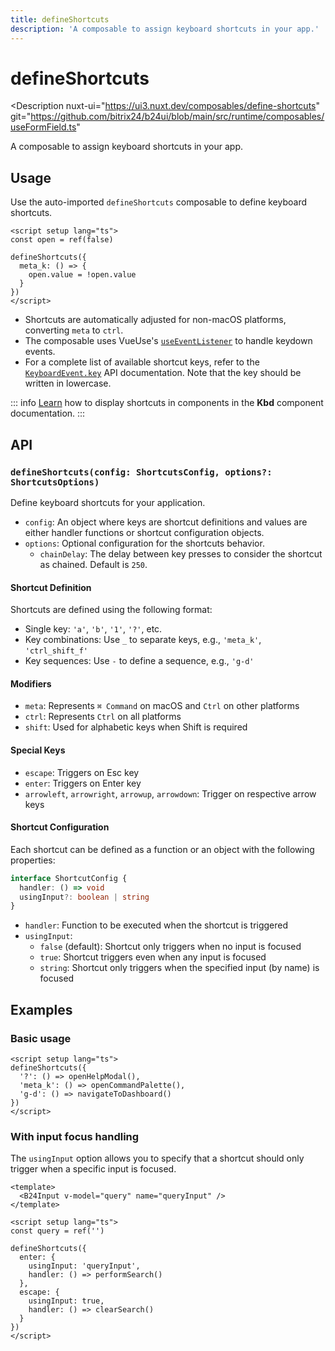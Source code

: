 ```yaml
---
title: defineShortcuts
description: 'A composable to assign keyboard shortcuts in your app.'
---
```

# defineShortcuts

<Description
  nuxt-ui="https://ui3.nuxt.dev/composables/define-shortcuts"
  git="https://github.com/bitrix24/b24ui/blob/main/src/runtime/composables/useFormField.ts"
>
  A composable to assign keyboard shortcuts in your app.
</Description>

## Usage

Use the auto-imported `defineShortcuts` composable to define keyboard shortcuts.

```vue
<script setup lang="ts">
const open = ref(false)

defineShortcuts({
  meta_k: () => {
    open.value = !open.value
  }
})
</script>
```

- Shortcuts are automatically adjusted for non-macOS platforms, converting `meta` to `ctrl`.
- The composable uses VueUse's [`useEventListener`](https://vueuse.org/core/useEventListener/) to handle keydown events.
- For a complete list of available shortcut keys, refer to the [`KeyboardEvent.key`](https://developer.mozilla.org/en-US/docs/Web/API/UI_Events/Keyboard_event_key_values) API documentation. Note that the key should be written in lowercase.

::: info
[Learn](/components/kbd) how to display shortcuts in components in the **Kbd** component documentation.
:::

## API

### `defineShortcuts(config: ShortcutsConfig, options?: ShortcutsOptions)`

Define keyboard shortcuts for your application.

- `config`: An object where keys are shortcut definitions and values are either handler functions or shortcut configuration objects.
- `options`: Optional configuration for the shortcuts behavior.
  - `chainDelay`: The delay between key presses to consider the shortcut as chained. Default is `250`.

#### Shortcut Definition

Shortcuts are defined using the following format:

- Single key: `'a'`, `'b'`, `'1'`, `'?'`, etc.
- Key combinations: Use `_` to separate keys, e.g., `'meta_k'`, `'ctrl_shift_f'`
- Key sequences: Use `-` to define a sequence, e.g., `'g-d'`

#### Modifiers

- `meta`: Represents `⌘ Command` on macOS and `Ctrl` on other platforms
- `ctrl`: Represents `Ctrl` on all platforms
- `shift`: Used for alphabetic keys when Shift is required

#### Special Keys

- `escape`: Triggers on Esc key
- `enter`: Triggers on Enter key
- `arrowleft`, `arrowright`, `arrowup`, `arrowdown`: Trigger on respective arrow keys

#### Shortcut Configuration

Each shortcut can be defined as a function or an object with the following properties:

```ts
interface ShortcutConfig {
  handler: () => void
  usingInput?: boolean | string
}
```

- `handler`: Function to be executed when the shortcut is triggered
- `usingInput`:
  - `false` (default): Shortcut only triggers when no input is focused
  - `true`: Shortcut triggers even when any input is focused
  - `string`: Shortcut only triggers when the specified input (by name) is focused

## Examples

### Basic usage

```vue
<script setup lang="ts">
defineShortcuts({
  '?': () => openHelpModal(),
  'meta_k': () => openCommandPalette(),
  'g-d': () => navigateToDashboard()
})
</script>
```

### With input focus handling

The `usingInput` option allows you to specify that a shortcut should only trigger when a specific input is focused.

```vue
<template>
  <B24Input v-model="query" name="queryInput" />
</template>

<script setup lang="ts">
const query = ref('')

defineShortcuts({
  enter: {
    usingInput: 'queryInput',
    handler: () => performSearch()
  },
  escape: {
    usingInput: true,
    handler: () => clearSearch()
  }
})
</script>
```
